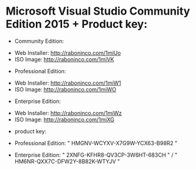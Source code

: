 # Microsoft Visual Studio Community Edition 2015 + Product key:

+ Community Edition:

- Web Installer:   http://raboninco.com/1miUo
- ISO Image:       http://raboninco.com/1miVK

+ Professional Edition:

- Web Installer:   http://raboninco.com/1miW1
- ISO Image:       http://raboninco.com/1miWO

+ Enterprise Edition:

- Web Installer:   http://raboninco.com/1miWz
- ISO Image:       http://raboninco.com/1miXG

+ product key:   

- Professional Edition:  " HMGNV-WCYXV-X7G9W-YCX63-B98R2 "


- Enterprise Edition:    " 2XNFG-KFHR8-QV3CP-3W6HT-683CH " / " HM6NR-QXX7C-DFW2Y-8B82K-WTYJV "

                           

